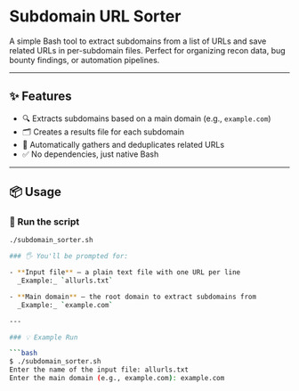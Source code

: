 # Subdomain URL Sorter

A simple Bash tool to extract subdomains from a list of URLs and save related URLs in per-subdomain files. Perfect for organizing recon data, bug bounty findings, or automation pipelines.

---

## ✨ Features

- 🔍 Extracts subdomains based on a main domain (e.g., `example.com`)
- 🗂 Creates a results file for each subdomain
- 📑 Automatically gathers and deduplicates related URLs
- ✅ No dependencies, just native Bash

---

## 📦 Usage

### 🔧 Run the script

```bash
./subdomain_sorter.sh

### 🖐️ You'll be prompted for:

- **Input file** — a plain text file with one URL per line  
  _Example:_ `allurls.txt`

- **Main domain** — the root domain to extract subdomains from  
  _Example:_ `example.com`

---

### 💡 Example Run

```bash
$ ./subdomain_sorter.sh
Enter the name of the input file: allurls.txt
Enter the main domain (e.g., example.com): example.com
